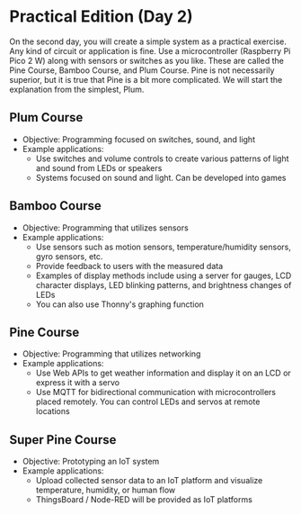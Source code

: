 # Practical Edition (Day 2)
On the second day, you will create a simple system as a practical exercise. Any kind of circuit or application is fine. Use a microcontroller (Raspberry Pi Pico 2 W) along with sensors or switches as you like. These are called the Pine Course, Bamboo Course, and Plum Course. Pine is not necessarily superior, but it is true that Pine is a bit more complicated. We will start the explanation from the simplest, Plum.

## Plum Course
- Objective: Programming focused on switches, sound, and light
- Example applications:
   - Use switches and volume controls to create various patterns of light and sound from LEDs or speakers
   - Systems focused on sound and light. Can be developed into games

## Bamboo Course
- Objective: Programming that utilizes sensors
- Example applications:
   - Use sensors such as motion sensors, temperature/humidity sensors, gyro sensors, etc.
   - Provide feedback to users with the measured data
   - Examples of display methods include using a server for gauges, LCD character displays, LED blinking patterns, and brightness changes of LEDs
   - You can also use Thonny's graphing function

## Pine Course
- Objective: Programming that utilizes networking
- Example applications:
   - Use Web APIs to get weather information and display it on an LCD or express it with a servo
   - Use MQTT for bidirectional communication with microcontrollers placed remotely. You can control LEDs and servos at remote locations

## Super Pine Course
- Objective: Prototyping an IoT system
- Example applications:
   - Upload collected sensor data to an IoT platform and visualize temperature, humidity, or human flow
   - ThingsBoard / Node-RED will be provided as IoT platforms

